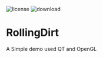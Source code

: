 ![license] ![download]
# RollingDirt
A Simple demo used QT and OpenGL

[license]:https://img.shields.io/github/license/JiangsuXishanSeniorHighSchoolXixiBranch/RollingDirt?style=flat-square
[download]:https://img.shields.io/github/downloads/JiangsuXishanSeniorHighSchoolXixiBranch/RollingDirt/total?style=flat-square
